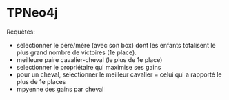 # TPNeo4j

Requêtes:
* selectionner le père/mère (avec son box) dont les enfants totalisent le plus grand nombre de victoires (1e place).
* meilleure paire cavalier-cheval (le plus de 1e place)
* selectionner le propriétaire qui maximise ses gains
* pour un cheval, selectionner le meilleur cavalier = celui qui a rapporté le plus de 1e places
* mpyenne des gains par cheval
